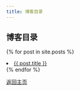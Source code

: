 ```yaml
---
title: 博客目录
---
```


## 博客目录

{% for post in site.posts %}
  <li>
    <a href="{{ post.url }}">{{ post.title }}</a>
  </li>
{% endfor %}

[返回主页](/)